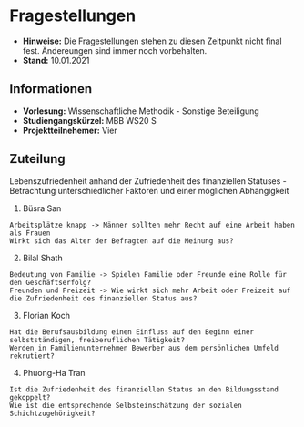 # Fragestellungen

- **Hinweise:** Die Fragestellungen stehen zu diesen Zeitpunkt nicht final fest. Ändereungen sind immer noch vorbehalten. 
- **Stand:** 10.01.2021

## Informationen
- **Vorlesung:** Wissenschaftliche Methodik - Sonstige Beteiligung
- **Studiengangskürzel:** MBB WS20 S
- **Projektteilnehemer:** Vier


## **Zuteilung**

Lebenszufriedenheit anhand der Zufriedenheit des finanziellen Statuses - Betrachtung unterschiedlicher Faktoren und einer möglichen Abhängigkeit

1. Büsra San

```
Arbeitsplätze knapp -> Männer sollten mehr Recht auf eine Arbeit haben als Frauen
Wirkt sich das Alter der Befragten auf die Meinung aus?
```

2. Bilal Shath
```
Bedeutung von Familie -> Spielen Familie oder Freunde eine Rolle für den Geschäftserfolg?​
Freunden und Freizeit -> Wie wirkt sich mehr Arbeit oder Freizeit auf die Zufriedenheit des finanziellen Status aus?​
```

3. Florian Koch
```
Hat die Berufsausbildung einen Einfluss auf den Beginn einer selbstständigen, freiberuflichen Tätigkeit?
Werden in Familienunternehmen Bewerber aus dem persönlichen Umfeld rekrutiert?
```

4. Phuong-Ha Tran
```
Ist die Zufriedenheit des finanziellen Status an den Bildungsstand gekoppelt? 
Wie ist die entsprechende Selbsteinschätzung der sozialen Schichtzugehörigkeit?
```


